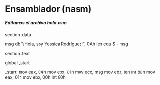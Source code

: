 # Ensamblador (nasm)

##### Editamos el archivo _hola.asm_

section .data
 
 msg     db "¡Hola, soy Yessica Rodríguez!", 0Ah
 len     equ     $ - msg  
 
 section .text
 
 global _start
 
 _start:
        mov     eax, 04h
        mov     ebx, 01h
        mov     ecx, msg
        mov     edx, len
        int     80h
        mov     eax, 01h
        mov     ebx, 00h
        int     80h
        

